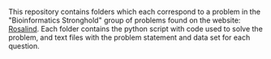 This repository contains folders which each correspond to a problem in the "Bioinformatics Stronghold" group of problems found on the website: [Rosalind](rosalind.info). Each folder contains the python script with code used to solve the problem, and text files with the problem statement and data set for each question.